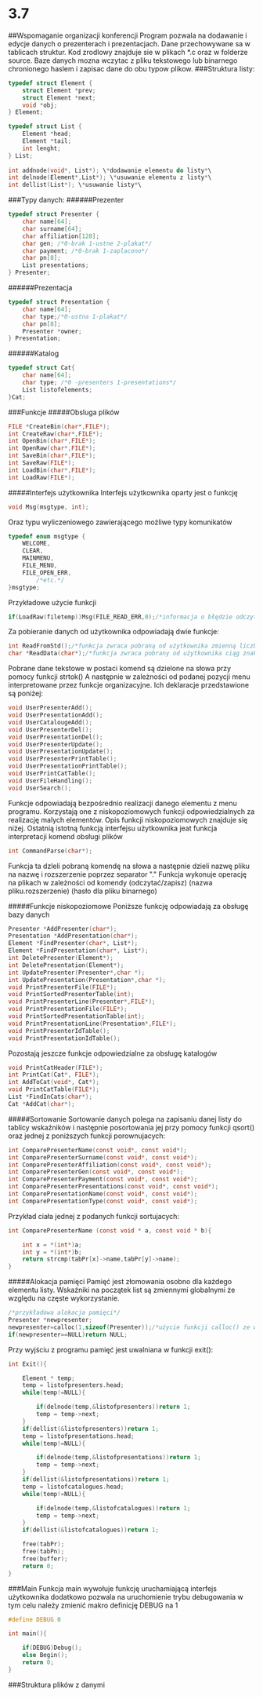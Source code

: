 # 3.7
##Wspomaganie organizacji konferencji
Program pozwala na dodawanie i edycje danych o prezenterach i prezentacjach. Dane przechowywane sa w tablicach struktur. Kod zrodlowy znajduje sie w plikach *.c oraz w folderze source. Baze danych mozna wczytac z pliku tekstowego lub binarnego chronionego haslem i zapisac dane do obu typow plikow. 
###Struktura listy:
```C
typedef struct Element {
	struct Element *prev;
	struct Element *next; 
	void *obj; 
} Element;	

typedef struct List {
	Element *head; 
	Element *tail;
	int lenght; 
} List; 
	
int addnode(void*, List*); \*dodawanie elementu do listy*\
int delnode(Element*,List*); \*usuwanie elementu z listy*\
int dellist(List*); \*usuwanie listy*\
```
###Typy danych:
######Prezenter
```C
typedef struct Presenter {
	char name[64];
	char surname[64];
	char affiliation[128];
	char gen; /*0-brak 1-ustne 2-plakat*/
	char payment; /*0-brak 1-zaplacono*/
	char pn[8];
	List presentations;
} Presenter;
```
######Prezentacja
```C
typedef struct Presentation {
	char name[64];
	char type;/*0-ustna 1-plakat*/
	char pn[8];
	Presenter *owner;
} Presentation;
```
######Katalog
```C
typedef struct Cat{
	char name[64];
	char type; /*0 -presenters 1-presentations*/
	List listofelements;
}Cat;
```

###Funkcje 
#####Obsluga plików

```C
FILE *CreateBin(char*,FILE*);
int CreateRaw(char*,FILE*);
int OpenBin(char*,FILE*);
int OpenRaw(char*,FILE*);
int SaveBin(char*,FILE*);
int SaveRaw(FILE*);
int LoadBin(char*,FILE*);
int LoadRaw(FILE*);
```
#####Interfejs użytkownika
Interfejs użytkownika oparty jest o funkcję 
```C
void Msg(msgtype, int);
```
Oraz typu wyliczeniowego zawierającego możliwe typy komunikatów
```C
typedef enum msgtype {
	WELCOME,
	CLEAR,
	MAINMENU,
	FILE_MENU,
	FILE_OPEN_ERR,
        /*etc.*/
}msgtype;
```
Przykładowe użycie funkcji
```C
if(LoadRaw(filetemp))Msg(FILE_READ_ERR,0);/*informacja o błędzie odczytu pliku*/
```
Za pobieranie danych od użytkownika odpowiadają dwie funkcje:
```C
int ReadFromStd();/*funkcja zwraca pobraną od użytkownika zmienną liczbową i ją zwraca*/
char *ReadData(char*);/*funkcja zwraca pobrany od użytkownika ciąg znaków*/
```
Pobrane dane tekstowe w postaci komend są dzielone na słowa przy pomocy funkcji strtok()
A następnie w zależności od podanej pozycji menu interpretowane przez funkcje organizacyjne.
Ich deklaracje przedstawione są poniżej: 
```C
void UserPresenterAdd();
void UserPresentationAdd();
void UserCatalougeAdd();
void UserPresenterDel();
void UserPresentationDel();
void UserPresenterUpdate();
void UserPresentationUpdate();
void UserPresenterPrintTable();
void UserPresentationPrintTable();
void UserPrintCatTable();
void UserFileHandling();
void UserSearch();
```
Funkcje odpowiadają bezpośrednio realizacji danego elementu z menu programu. 
Korzystają one z niskopoziomowych funkcji odpowiedzialnych za realizację malych elementów. 
Opis funkcji niskopoziomowych znajduje się niżej. 
Ostatnią istotną funkcją interfejsu użytkownika jeat funkcja interpretacji komend obsługi plików
```C
int CommandParse(char*);
```
Funkcja ta dzleli pobraną komendę na słowa a następnie dzieli nazwę pliku na nazwę i rozszerzenie poprzez separator "." Funkcja wykonuje operację na plikach w zależności od komendy (odczytać/zapisz) (nazwa pliku.rozszerzenie) (hasło dla pliku binarnego) 

#####Funkcje niskopoziomowe
Poniższe funkcję odpowiadają za obsługę bazy danych
```C
Presenter *AddPresenter(char*);
Presentation *AddPresentation(char*);
Element *FindPresenter(char*, List*);
Element *FindPresentation(char*, List*);
int DeletePresenter(Element*);
int DeletePresentation(Element*);
int UpdatePresenter(Presenter*,char *);
int UpdatePresentation(Presentation*,char *);
void PrintPresenterFile(FILE*);
void PrintSortedPresenterTable(int);
void PrintPresenterLine(Presenter*,FILE*);
void PrintPresentationFile(FILE*);
void PrintSortedPresentationTable(int);
void PrintPresentationLine(Presentation*,FILE*);
void PrintPresenterIdTable();
void PrintPresentationIdTable();
```
Pozostają jeszcze funkcje odpowiedzialne za obsługę katalogów
```C
void PrintCatHeader(FILE*);
int PrintCat(Cat*, FILE*);
int AddToCat(void*, Cat*);
void PrintCatTable(FILE*);
List *FindInCats(char*);
Cat *AddCat(char*);
```
#####Sortowanie
Sortowanie danych polega na zapisaniu danej listy do tablicy wskaźników i następnie posortowania jej przy pomocy funkcji qsort() oraz jednej z poniższych funkcji porownujacych: 
```C
int ComparePresenterName(const void*, const void*);
int ComparePresenterSurname(const void*, const void*);
int ComparePresenterAffiliation(const void*, const void*);
int ComparePresenterGen(const void*, const void*);
int ComparePresenterPayment(const void*, const void*);
int ComparePresenterPresentations(const void*, const void*);
int ComparePresentationName(const void*, const void*);
int ComparePresentationType(const void*, const void*);
```
Przykład ciała jednej z podanych funkcji sortujacych:
```C
int ComparePresenterName (const void * a, const void * b){

	int x = *(int*)a;
	int y = *(int*)b;
	return strcmp(tabPr[x]->name,tabPr[y]->name);
}
```
#####Alokacja pamięci
Pamięć jest złomowania osobno dla każdego elementu listy. Wskaźniki na początek list są zmiennymi globalnymi że względu na częste wykorzystanie. 
```C
/*przykładowa alokacja pamięci*/
Presenter *newpresenter;
newpresenter=calloc(1,sizeof(Presenter));/*użycie funkcji calloc() ze względu na zeriowanie pamięci*/
if(newpresenter==NULL)return NULL;
```
Przy wyjściu z programu pamięć jest uwalniana w funkcji exit():
```C
int Exit(){

	Element * temp;
	temp = listofpresenters.head;
	while(temp!=NULL){

		if(delnode(temp,&listofpresenters))return 1;
		temp = temp->next;
	}
	if(dellist(&listofpresenters))return 1;
	temp = listofpresentations.head;
	while(temp!=NULL){

		if(delnode(temp,&listofpresentations))return 1;
		temp = temp->next;
	}
	if(dellist(&listofpresentations))return 1;
	temp = listofcatalogues.head;
	while(temp!=NULL){

		if(delnode(temp,&listofcatalogues))return 1;
		temp = temp->next;
	}
	if(dellist(&listofcatalogues))return 1;

	free(tabPr);
	free(tabPn);
	free(buffer);
	return 0;
}
```
###Main
Funkcja main wywołuje funkcję uruchamiającą interfejs użytkownika dodatkowo pozwala na uruchomienie trybu debugowania w tym celu należy zmienić makro definicję DEBUG na 1
```C
#define DEBUG 0

int main(){

	if(DEBUG)Debug();
	else Begin();
	return 0;
}
```
###Struktura plików z danymi 
